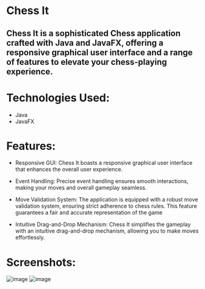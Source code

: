 # Chess It

## Chess It is a sophisticated Chess application crafted with Java and JavaFX, offering a responsive graphical user interface and a range of features to elevate your chess-playing experience.

# Technologies Used:
- Java
- JavaFX

# Features:
- Responsive GUI: Chess It boasts a responsive graphical user interface that enhances the overall user experience.

- Event Handling: Precise event handling ensures smooth interactions, making your moves and overall gameplay seamless.

- Move Validation System: The application is equipped with a robust move validation system, ensuring strict adherence to chess rules. This feature guarantees a fair and accurate representation of the game

- Intuitive Drag-and-Drop Mechanism: Chess It simplifies the gameplay with an intuitive drag-and-drop mechanism, allowing you to make moves effortlessly.

# Screenshots:
![image](https://github.com/MeerModii/ChessIt/assets/116285279/55685ac2-a606-48aa-8c91-2d00bb8a171f)
![image](https://github.com/MeerModii/ChessIt/assets/116285279/d5af553e-6ef5-43d9-8e2b-91e38032da15)

